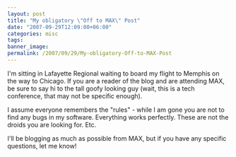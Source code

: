 ```yaml
---
layout: post
title: "My obligatory \"Off to MAX\" Post"
date: "2007-09-29T12:09:00+06:00"
categories: misc 
tags: 
banner_image: 
permalink: /2007/09/29/My-obligatory-Off-to-MAX-Post
---
```


I'm sitting in Lafayette Regional waiting to board my flight to Memphis on the way to Chicago. If you are a reader of the blog and are attending MAX, be sure to say hi to the tall goofy looking guy (wait, this is a tech conference, that may not be specific enough). 

I assume everyone remembers the "rules" - while I am gone you are not to find any bugs in my software. Everything works perfectly. These are not the droids you are looking for. Etc.

I'll be blogging as much as possible from MAX, but if you have any specific questions, let me know!